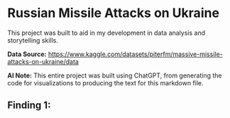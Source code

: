# Russian Missile Attacks on Ukraine
This project was built to aid in my development in data analysis and storytelling skills.

**Data Source:** https://www.kaggle.com/datasets/piterfm/massive-missile-attacks-on-ukraine/data

**AI Note:** This entire project was built using ChatGPT, from generating the code for visualizations to producing the text for this markdown file.

## Finding 1:

